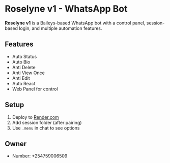 # Roselyne v1 - WhatsApp Bot

**Roselyne v1** is a Baileys-based WhatsApp bot with a control panel, session-based login, and multiple automation features.

## Features
- Auto Status
- Auto Bio
- Anti Delete
- Anti View Once
- Anti Edit
- Auto React
- Web Panel for control

## Setup
1. Deploy to [Render.com](https://render.com)
2. Add session folder (after pairing)
3. Use `.menu` in chat to see options

## Owner
- Number: +254759006509
